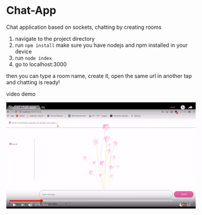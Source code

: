 # Chat-App
Chat application based on sockets, chatting by creating rooms
1. navigate to the project directory
2. run `npm install` make sure you have nodejs and npm installed in your device
2. run `node index`
3. go to localhost:3000

then you can type a room name, create it, open the same url in another tap and chatting is ready!

video demo

<a href="https://www.youtube.com/watch?v=Cs1D1DuvKrg&feature=youtu.be"><img src="https://github.com/ShroukMansour/Socket-Chat-App/blob/master/public/images/Screenshot%20(224).png?raw=true" alt="Video demo"></a>
